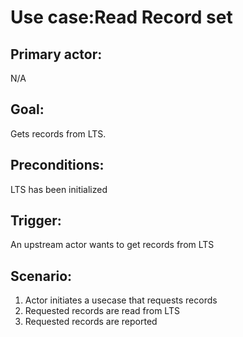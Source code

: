 # Use case:Read Record set

## Primary actor:

N/A

## Goal:

Gets records from LTS.

## Preconditions:

LTS has been initialized

## Trigger:

An upstream actor wants to get records from LTS

## Scenario:

1. Actor initiates a usecase that requests records
2. Requested records are read from LTS
3. Requested records are reported
